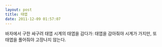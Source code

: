 ```yaml
---
layout: post
title: 태엽
date: 2011-12-09 01:57:07
---
```


바자에서 구한 싸구려 태엽 시계의 태엽을 감다가: 태엽을 감아줘야 시계가 가지만, 또 태엽을 풀어줘야 고장나지 않는다.